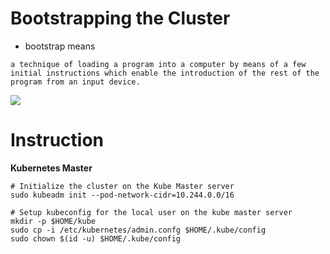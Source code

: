 # Bootstrapping the Cluster

- bootstrap means 

```
a technique of loading a program into a computer by means of a few initial instructions which enable the introduction of the rest of the program from an input device.
```

<img src="https://user-images.githubusercontent.com/6856382/221341978-241b765c-2775-44a5-8191-7cf7c351f137.png">

# Instruction

**Kubernetes Master**
```
# Initialize the cluster on the Kube Master server
sudo kubeadm init --pod-network-cidr=10.244.0.0/16

# Setup kubeconfig for the local user on the kube master server
mkdir -p $HOME/kube
sudo cp -i /etc/kubernetes/admin.confg $HOME/.kube/config
sudo chown $(id -u) $HOME/.kube/config
```

#
